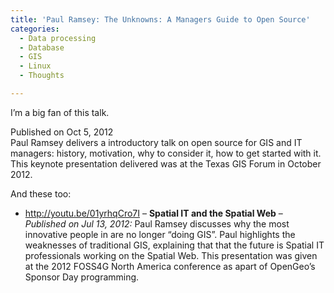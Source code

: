 ```yaml
---
title: 'Paul Ramsey: The Unknowns: A Managers Guide to Open Source'
categories:
  - Data processing
  - Database
  - GIS
  - Linux
  - Thoughts

---
```

I&#8217;m a big fan of this talk.

Published on Oct 5, 2012  
Paul Ramsey delivers a introductory talk on open source for GIS and IT managers: history, motivation, why to consider it, how to get started with it. This keynote presentation delivered was at the Texas GIS Forum in October 2012.



And these too:

  * <a href="http://youtu.be/01yrhqCro7I" target="_blank">http://youtu.be/01yrhqCro7I</a> &#8211; **Spatial IT and the Spatial Web** &#8211; _Published on Jul 13, 2012:_ Paul Ramsey discusses why the most innovative people in are no longer &#8220;doing GIS&#8221;. Paul highlights the weaknesses of traditional GIS, explaining that that the future is Spatial IT professionals working on the Spatial Web. This presentation was given at the 2012 FOSS4G North America conference as apart of OpenGeo&#8217;s Sponsor Day programming.

